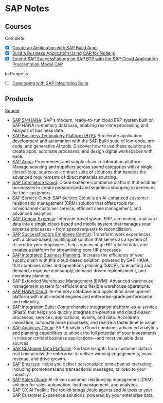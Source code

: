# SAP Notes

## Courses

Complete
- [X] [Create an Application with SAP Build Apps](https://developers.sap.com/mission.appgyver-low-code.html)
- [X] [Build a Business Application Using CAP for Node.js](https://developers.sap.com/mission.cp-starter-extensions-cap.html)
- [X] [Extend SAP SuccessFactors on SAP BTP with the SAP Cloud Application Programmign Model CAP](https://developers.sap.com/mission.btp-extend-sfsf-cap.html)

In Progress

- [ ] [Developing with SAP Integration Suite]([https://github.com/chrisrobles/SAP-Notes/](https://learning.sap.com/learning-journeys/developing-with-sap-integration-suite))

## Products

[Source](https://www.sap.com/products.html)

- [SAP S/4HANA](https://www.sap.com/products/s4hana-erp.html): SAP's modern, ready-to-run cloud ERP system built on SAP HANA in-memory database, enabling real-time processing and analysis of business data.
- [SAP Business Technology Platform (BTP)](https://www.sap.com/products/business-technology-platform.html): Accelerate application development and automation with the SAP Build suite of low-code, pro-code, and generative AI tools. Discover how to use these solutions to create apps, automate processes, and design digital workspaces with ease.
- [SAP Ariba](https://www.sap.com/products/procurement.html): Procurement and supply chain collaboration platform. Manage sourcing and suppliers across spend categories with a single closed-loop, source-to-contract suite of solutions that handles the advanced requirements of direct materials sourcing.
- [SAP Commerce Cloud](https://www.sap.com/products/crm/commerce-cloud.html): Cloud-based e-commerce platform that enables businesses to create personalized and seamless shopping experiences for their customers.
- [SAP Service Cloud](https://www.sap.com/products/crm/service-cloud.html): SAP Service Cloud is an AI-enhanced customer relationship management (CRM) solution that offers tools for omnichannel customer service, efficient case management, and advanced analytics.
- [SAP Concur Expense](https://www.concur.com/en-us/expense-management): Integrate travel spend, ERP, accounting, and card data into a single cloud-based and mobile system that manages your expense processes – from spend requests to reconciliation.
- [SAP SuccessFactors Employee Central](https://www.sap.com/products/hcm/employee-central-hris.html): Transform work experiences with a cloud-based, multilingual solution that serves as a system of record for your employees, helps you manage HR-related data,  and creates a platform for streamlining core HR processes.
- [SAP Integrated Business Planning](https://www.sap.com/products/scm/integrated-business-planning.html): Increase the efficiency of your supply chain with this cloud-based solution, powered by SAP HANA, that combines sales and operations planning (S&OP), forecasting and demand, response and supply, demand-driven replenishment, and inventory planning.
- [SAP Extended Warehouse Management (EWM)](https://www.sap.com/products/extended-warehouse-management.html): Advanced warehouse management system for efficient and flexible warehouse operations.
- [SAP HANA Cloud](https://www.sap.com/products/hana.html): In-memory database and application development platform with multi-model engines and enterprise-grade performance and reliability.
- [SAP Integration Suite](https://www.sap.com/products/integration-suite.html): Comprehensive integration platform-as-a-service (iPaaS) that helps you quickly integrate on-premise and cloud-based processes, services, applications, events, and data. Accelerate innovation, automate more processes, and realize a faster time to value. 
- [SAP Analytics Cloud](https://www.sap.com/products/cloud-analytics.html): SAP Analytics Cloud combines advanced analytics and planning capabilities to unlock the full potential of your investments in mission-critical business applications—and most valuable data sources.
- [SAP Customer Data Platform)](https://www.sap.com/products/crm/customer-data-platform.html): Surface insights from customer data in real time across the enterprise to deliver winning engagements, boost revenue, and drive growth.
- [SAP Emarsys](https://www.sap.com/products/crm/emarsys.html): Helps you deliver personalized omnichannel marketing, including promotional and transactional messages, tailored to your industry.
- [SAP Sales Cloud](https://www.sap.com/products/crm/sales-cloud.html): AI-driven customer relationship management (CRM) solution for sales automation, lead management, and analytics.
- [SAP CX AI Toolkit](https://www.sap.com/products/crm/ai-toolkit.html): The toolkit brings Joule agents and AI tools to your SAP Customer Experience solutions, powered by your enterprise data.
